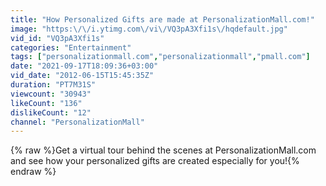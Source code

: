 ```yaml
---
title: "How Personalized Gifts are made at PersonalizationMall.com!"
image: "https:\/\/i.ytimg.com\/vi\/VQ3pA3Xfi1s\/hqdefault.jpg"
vid_id: "VQ3pA3Xfi1s"
categories: "Entertainment"
tags: ["personalizationmall.com","personalizationmall","pmall.com"]
date: "2021-09-17T18:09:36+03:00"
vid_date: "2012-06-15T15:45:35Z"
duration: "PT7M31S"
viewcount: "30943"
likeCount: "136"
dislikeCount: "12"
channel: "PersonalizationMall"
---
```

{% raw %}Get a virtual tour behind the scenes at PersonalizationMall.com and see how your personalized gifts are created especially for you!{% endraw %}

